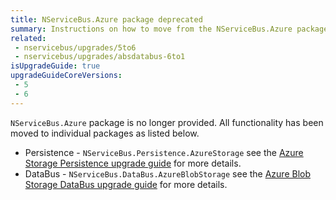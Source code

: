 ```yaml
---
title: NServiceBus.Azure package deprecated
summary: Instructions on how to move from the NServiceBus.Azure package to the new individual packages.
related:
 - nservicebus/upgrades/5to6
 - nservicebus/upgrades/absdatabus-6to1
isUpgradeGuide: true
upgradeGuideCoreVersions:
 - 5
 - 6
---
```


`NServiceBus.Azure` package is no longer provided. All functionality has been moved to individual packages as listed below.

* Persistence - `NServiceBus.Persistence.AzureStorage` see the [Azure Storage Persistence upgrade guide](/nservicebus/upgrades/asp-6to1.md) for more details.
* DataBus - `NServiceBus.DataBus.AzureBlobStorage` see the [Azure Blob Storage DataBus upgrade guide](/nservicebus/upgrades/absdatabus-6to1.md) for more details.

